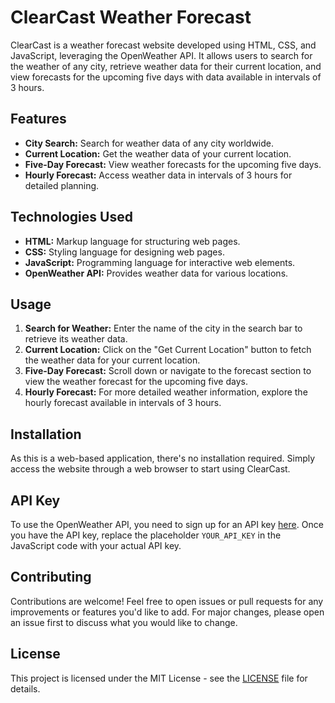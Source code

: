 
# ClearCast Weather Forecast

ClearCast is a weather forecast website developed using HTML, CSS, and JavaScript, leveraging the OpenWeather API. It allows users to search for the weather of any city, retrieve weather data for their current location, and view forecasts for the upcoming five days with data available in intervals of 3 hours.

## Features

- **City Search:** Search for weather data of any city worldwide.
- **Current Location:** Get the weather data of your current location.
- **Five-Day Forecast:** View weather forecasts for the upcoming five days.
- **Hourly Forecast:** Access weather data in intervals of 3 hours for detailed planning.

## Technologies Used

- **HTML:** Markup language for structuring web pages.
- **CSS:** Styling language for designing web pages.
- **JavaScript:** Programming language for interactive web elements.
- **OpenWeather API:** Provides weather data for various locations.

## Usage

1. **Search for Weather:** Enter the name of the city in the search bar to retrieve its weather data.
2. **Current Location:** Click on the "Get Current Location" button to fetch the weather data for your current location.
3. **Five-Day Forecast:** Scroll down or navigate to the forecast section to view the weather forecast for the upcoming five days.
4. **Hourly Forecast:** For more detailed weather information, explore the hourly forecast available in intervals of 3 hours.

## Installation

As this is a web-based application, there's no installation required. Simply access the website through a web browser to start using ClearCast.

## API Key

To use the OpenWeather API, you need to sign up for an API key [here](https://home.openweathermap.org/users/sign_up). Once you have the API key, replace the placeholder `YOUR_API_KEY` in the JavaScript code with your actual API key.

## Contributing

Contributions are welcome! Feel free to open issues or pull requests for any improvements or features you'd like to add. For major changes, please open an issue first to discuss what you would like to change.

## License

This project is licensed under the MIT License - see the [LICENSE](LICENSE) file for details.
